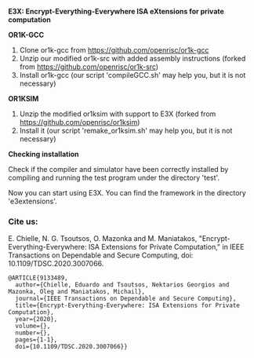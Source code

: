 **E3X: Encrypt-Everything-Everywhere ISA eXtensions for private computation**

**OR1K-GCC**

1. Clone or1k-gcc from https://github.com/openrisc/or1k-gcc
2. Unzip our modified or1k-src with added assembly instructions (forked from https://github.com/openrisc/or1k-src)
3. Install or1k-gcc (our script 'compileGCC.sh' may help you, but it is not necessary)

**OR1KSIM**

1. Unzip the modified or1ksim with support to E3X (forked from https://github.com/openrisc/or1ksim)
2. Install it (our script 'remake_or1ksim.sh' may help you, but it is not necessary)

**Checking installation**

Check if the compiler and simulator have been correctly installed by compiling and running the test program under the directory 'test'.

Now you can start using E3X. You can find the framework in the directory 'e3extensions'.

### Cite us:
E. Chielle, N. G. Tsoutsos, O. Mazonka and M. Maniatakos, "Encrypt-Everything-Everywhere: ISA Extensions for Private Computation," in IEEE Transactions on Dependable and Secure Computing, doi: 10.1109/TDSC.2020.3007066.
```
@ARTICLE{9133489,
  author={Chielle, Eduardo and Tsoutsos, Nektarios Georgios and Mazonka, Oleg and Maniatakos, Michail},
  journal={IEEE Transactions on Dependable and Secure Computing},
  title={Encrypt-Everything-Everywhere: ISA Extensions for Private Computation},
  year={2020},
  volume={},
  number={},
  pages={1-1},
  doi={10.1109/TDSC.2020.3007066}}
```

